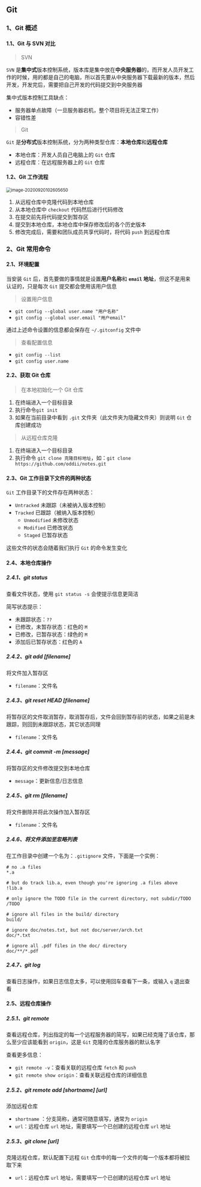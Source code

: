 ## Git

### 1、Git 概述

#### 1.1、Git 与 SVN 对比

> SVN

`SVN` 是**集中式**版本控制系统，版本库是集中放在**中央服务器**的，而开发人员开发工作的时候，用的都是自己的电脑，所以首先要从中央服务器下载最新的版本，然后开发，开发完后，需要把自己开发的代码提交到中央服务器

集中式版本控制工具缺点：

- 服务器单点故障（一旦服务器宕机，整个项目将无法正常工作）
- 容错性差

> Git

`Git` 是**分布式**版本控制系统，分为两种类型仓库：**本地仓库**和**远程仓库**

- 本地仓库：开发人员自己电脑上的 `Git` 仓库
- 远程仓库：在远程服务器上的 `Git` 仓库

#### 1.2、Git 工作流程

<img src="C:\Users\Shinelon\AppData\Roaming\Typora\typora-user-images\image-20200920102605650.png" alt="image-20200920102605650" style="zoom: 80%;" />

1. 从远程仓库中克隆代码到本地仓库
2. 从本地仓库中 `checkout` 代码然后进行代码修改
3. 在提交前先将代码提交到暂存区
4. 提交到本地仓库，本地仓库中保存修改后的各个历史版本
5. 修改完成后，需要和团队成员共享代码时，将代码 `push` 到远程仓库

### 2、Git 常用命令

#### 2.1、环境配置

当安装 `Git` 后，首先要做的事情就是设置**用户名称**和 **`email` 地址**，但这不是用来认证的，只是每次 `Git` 提交都会使用该用户信息

> 设置用户信息

- `git config --global user.name "用户名称"`
- `git config --global user.email "用户email"`

通过上述命令设置的信息都会保存在 `~/.gitconfig` 文件中

> 查看配置信息

- `git config --list`
- `git config user.name`

#### 2.2、获取 Git 仓库

> 在本地初始化一个 Git 仓库

1. 在终端进入一个目标目录
2. 执行命令`git init`
3. 如果在当前目录中看到 `.git` 文件夹（此文件夹为隐藏文件夹）则说明 `Git` 仓库创建成功

> 从远程仓库克隆

1. 在终端进入一个目标目录
2. 执行命令 `git clone 克隆目标地址`，如：`git clone https://github.com/oddii/notes.git`

#### 2.3、Git 工作目录下文件的两种状态

`Git` 工作目录下的文件存在两种状态：

- `Untracked` 未跟踪（未被纳入版本控制）
- `Tracked` 已跟踪（被纳入版本控制）
  - `Unmodified` 未修改状态
  - `Modified` 已修改状态
  - `Staged` 已暂存状态

这些文件的状态会随着我们执行 `Git` 的命令发生变化

#### 2.4、本地仓库操作

##### 2.4.1、git status

查看文件状态，使用 `git status -s` 会使提示信息更简洁

简写状态提示：

- 未跟踪状态：`??`
- 已修改，未暂存状态：红色的 `M`
- 已修改，已暂存状态：绿色的 `M`
- 添加后已暂存状态：红色的 `A`

##### 2.4.2、git add [filename]

将文件加入暂存区

- `filename`：文件名

##### 2.4.3、git reset HEAD [filename]

将暂存区的文件取消暂存，取消暂存后，文件会回到暂存前的状态，如果之前是未跟踪，则回到未跟踪状态，其它状态同理

- `filename`：文件名

##### 2.4.4、git commit -m [message]

将暂存区的文件修改提交到本地仓库

- `message`：更新信息/日志信息

##### 2.4.5、git rm [filename]

将文件删除并将此次操作加入暂存区

- `filename`：文件名

##### 2.4.6、将文件添加至忽略列表

在工作目录中创建一个名为：`.gitignore` 文件，下面是一个实例：

```gitignore
# no .a files
*.a

# but do track lib.a, even though you're ignoring .a files above
!lib.a

# only ignore the TODO file in the current directory, not subdir/TODO
/TODO

# ignore all files in the build/ directory
build/

# ignore doc/notes.txt, but not doc/server/arch.txt
doc/*.txt

# ignore all .pdf files in the doc/ directory
doc/**/*.pdf
```

##### 2.4.7、git log

查看日志操作，如果日志信息太多，可以使用回车查看下一条，或输入 `q` 退出查看

#### 2.5、远程仓库操作

##### 2.5.1、git remote

查看远程仓库，列出指定的每一个远程服务器的简写，如果已经克隆了该仓库，那么至少应该能看到 `origin`，这是 `Git` 克隆的仓库服务器的默认名字

查看更多信息：

- `git remote -v`：查看关联的远程仓库 `fetch` 和 `push`
- `git remote show origin`：查看关联远程仓库的详细信息

##### 2.5.2、git remote add [shortname] [url]

添加远程仓库

- `shortname` ：分支简称，通常可随意填写，通常为 `origin`
- `url`：远程仓库 `url` 地址，需要填写一个已创建的远程仓库 `url` 地址

##### 2.5.3、git clone [url]

克隆远程仓库，默认配置下远程 `Git` 仓库中的每一个文件的每一个版本都将被拉取下来

- `url`：远程仓库 `url` 地址，需要填写一个已创建的远程仓库 `url` 地址